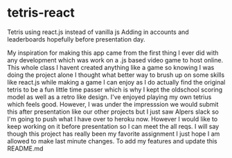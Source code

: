 # tetris-react
Tetris using react.js instead of vanilla js
Adding in accounts and leaderboards hopefully before presentation day.

My inspiration for making this app came from the first thing I ever did with any development which was work on a .js based video game to host online. This whole class I havent created anything like a game so knowing I was doing the project alone I thought what better way to brush up on some skills like react.js while making a game I can enjoy as I do actually find the original tetris to be a fun little time passer which is why I kept the oldschool scoring model as well as a retro like design. I've enjoyed playing my own tetrius which feels good. However, I was under the impresssion we would submit this after presentation like our other projects but I just saw Alpers slack so I'm going to push what I have over to heroku now. However I would like to keep working on it before presentation so I can meet the all reqs. I will say though this project has really been my favorite assignment I just hope I am allowed to make last minute changes. To add my features and update this README.md  
